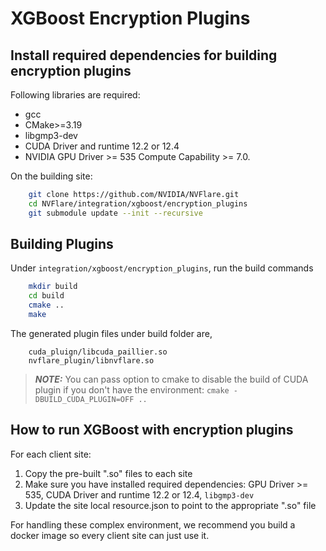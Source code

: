 # XGBoost Encryption Plugins

## Install required dependencies for building encryption plugins

Following libraries are required:
* gcc
* CMake>=3.19
* libgmp3-dev
* CUDA Driver and runtime 12.2 or 12.4
* NVIDIA GPU Driver >= 535 Compute Capability >= 7.0.

On the building site:    
```bash
    git clone https://github.com/NVIDIA/NVFlare.git
    cd NVFlare/integration/xgboost/encryption_plugins
    git submodule update --init --recursive
```

## Building Plugins
Under `integration/xgboost/encryption_plugins`, run the build commands
```bash
    mkdir build
    cd build
    cmake ..
    make
```
The generated plugin files under build folder are,
```
    cuda_pluign/libcuda_paillier.so
    nvflare_plugin/libnvflare.so
```

> **_NOTE:_**  You can pass option to cmake to disable the build of CUDA plugin
> if you don't have the environment: ```cmake -DBUILD_CUDA_PLUGIN=OFF ..```


## How to run XGBoost with encryption plugins
For each client site:

1. Copy the pre-built ".so" files to each site
2. Make sure you have installed required dependencies: GPU Driver >= 535, CUDA Driver and runtime 12.2 or 12.4, `libgmp3-dev`
3. Update the site local resource.json to point to the appropriate ".so" file

For handling these complex environment, we recommend you build a docker image so every
client site can just use it.
